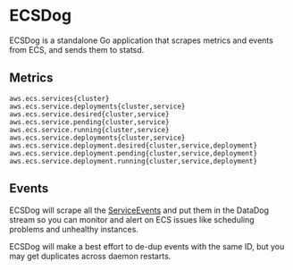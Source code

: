 # ECSDog

ECSDog is a standalone Go application that scrapes metrics and events from ECS, and sends them to statsd.

## Metrics

```
aws.ecs.services{cluster}
aws.ecs.service.deployments{cluster,service}
aws.ecs.service.desired{cluster,service}
aws.ecs.service.pending{cluster,service}
aws.ecs.service.running{cluster,service}
aws.ecs.service.deployments{cluster,service}
aws.ecs.service.deployment.desired{cluster,service,deployment}
aws.ecs.service.deployment.pending{cluster,service,deployment}
aws.ecs.service.deployment.running{cluster,service,deployment}
```

## Events

ECSDog will scrape all the [ServiceEvents](http://docs.aws.amazon.com/AmazonECS/latest/APIReference/API_ServiceEvent.html) and put them in the DataDog stream so you can monitor and alert on ECS issues like scheduling problems and unhealthy instances.

ECSDog will make a best effort to de-dup events with the same ID, but you may get duplicates across daemon restarts.
